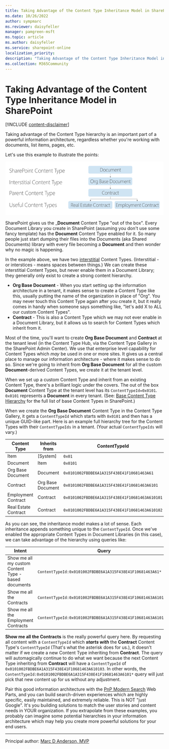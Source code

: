 ```yaml
---
title: Taking Advantage of the Content Type Inheritance Model in SharePoint
ms.date: 10/26/2022
author: sympmarc
ms.reviewer: daisyfeller
manager: pamgreen-msft
ms.topic: article
ms.author: daisyfeller
ms.service: sharepoint-online
localization_priority: 
description: "Taking Advantage of the Content Type Inheritance Model in SharePoint"
ms.collection: M365Community
---
```

# Taking Advantage of the Content Type Inheritance Model in SharePoint

[!INCLUDE [content-disclaimer](includes/content-disclaimer.md)]

Taking advantage of the Content Type hierarchy is an important part of a powerful information architecture, regardless whether you're working with documents, list items, pages, etc.

Let's use this example to illustrate the points:

![Content Type Hierarchy](media/taking-advantage-content-type-inheritance-sharepoint/content-type-hierarchy.png)

SharePoint gives us the ___Document__ Content Type "out of the box". Every Document Library you create in SharePoint (assuming you don't use some fancy template) has the __Document__ Content Type enabled for it. So many people just start dumping their files into the Documents (aka Shared Documents) library with every file becoming a __Document__ and then wonder why no magic is happening.

In the example above, we have two [interstitial](https://www.dictionary.com/browse/interstice) Content Types. (Interstitial - or interstices - means spaces between things.) We can create these interstitial Content Types, but never enable them in a Document Library; they generally only exist to create a strong content hierarchy.

- __Org Base Document__ - When you start setting up the information architecture in a tenant, it makes sense to create a Content Type like this, usually putting the name of the organization in place of "Org". You may never touch this Content Type again after you create it, but it really comes in handy when someone says something like, "let's add X to ALL our custom Content Types".
- __Contract__ - This is also a Content Type which we may not ever enable in a Document Library, but it allows us to search for Content Types which inherit from it.

Most of the time, you'll want to create __Org Base Document__ and __Contract__ at the tenant level (in the Content Type Hub, via the Content Type Gallery in the SharePoint Admin Center). We use that enterprise level capability for Content Types which *may* be used in one or more sites. It gives us a central place to manage our information architecture - where it makes sense to do so. Since we're going to inherit from __Org Base Document__ for all the custom __Document__-derived Content Types, we create it at the tenant level.

When we set up a custom Content Type and inherit from an existing Content Type, there's a brilliant logic under the covers. The out of the box __Document__ Content Type at the tenant level has its `ContentTypeId=0x0101`. `0x0101` represents a __Document__ in every tenant. (See: [Base Content Type Hierarchy](/previous-versions/office/developer/sharepoint-2010/ms452896) for the full list of base Content Types in SharePoint.)

When we create the __Org Base Document__ Content Type in the Content Type Gallery, it gets a `ContentTypeId` which starts with `0x0101` and then has a unique GUID-like part. Here is an example full hierarchy tree for the Content Types with their `ContentTypeIds` in a tenant. (Your actual `ContentTypeIds` will vary.)

| Content Type | Inherits from | ContentTypeId |
|---|---|---|
| Item | \[System\] | `0x01` |
| Document | Item | `0x0101` |
| Org Base Document | Document | `0x0101002FBDBE6A1A315F438E41F10681463A61` |
| Contract | Org Base Document | `0x0101002FBDBE6A1A315F438E41F10681463A6101` |
| Employment Contract | Contract | `0x0101002FBDBE6A1A315F438E41F10681463A610101` |
| Real Estate Contract | Contract | `0x0101002FBDBE6A1A315F438E41F10681463A610102` |

As you can see, the inheritance model makes a lot of sense. Each inheritance appends something unique to the `ContentTypeId`. Once we've enabled the appropriate Content Types in Document Libraries (in this case), we can take advantage of the hierarchy using queries like:

| Intent | Query |
|---|---|
| Show me all my custom Content Type -based documents | `ContentTypeId:0x0101002FBDBE6A1A315F438E41F10681463A61*` |
| Show me all the Contracts | `ContentTypeId:0x0101002FBDBE6A1A315F438E41F10681463A6101*` |
| Show me all the Employment Contracts | `ContentTypeId:0x0101002FBDBE6A1A315F438E41F10681463A610101*` |

__Show me all the Contracts__ is the really powerful query here. By requesting all content with a `ContentTypeId` which __*starts with*__ the __Contract__ Content Type's `ContentTypeId` (That's what the asterisk does for us.), it doesn't matter if we create a new Content Type inheriting from __Contract__. The query will automagically continue to do what we want because the next Content Type inheriting from __Contract__ will have a `ContentTypeId` of `0x0101002FBDBE6A1A315F438E41F10681463A610103`. In other words, the `ContentTypeId:0x0101002FBDBE6A1A315F438E41F10681463A6101*` query will just pick that new content up for us without any adjustment.

Pair this good information architecture with the [PnP Modern Search](https://microsoft-search.github.io/pnp-modern-search/) Web Parts, and you can build search-driven experiences which are highly specific, easily maintained, and extremely reliable. This is NOT "just Google". It's you building solutions to match the user stories and content needs in YOUR organization. If you extrapolate from these examples, you probably can imagine some potential hierarchies in your information architecture which may help you create more powerful solutions for your end users.

---

Principal author: [Marc D Anderson, MVP](https://www.linkedin.com/in/marcanderson)